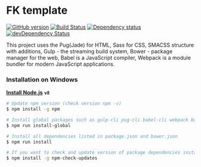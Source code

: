 # FK template
[![GitHub version](https://badge.fury.io/gh/kudinovfedor%2Ffk-template.svg)](https://badge.fury.io/gh/kudinovfedor%2Ffk-template)
[![Build Status](https://travis-ci.org/kudinovfedor/fk-template.svg?branch=master)](https://travis-ci.org/kudinovfedor/fk-template)
[![Dependency status](https://david-dm.org/kudinovfedor/fk-template.svg)](https://david-dm.org/kudinovfedor/fk-template)
[![devDependency Status](https://david-dm.org/kudinovfedor/fk-template/dev-status.svg)](https://david-dm.org/kudinovfedor/fk-template/?type=dev)

This project uses the Pug(Jade) for HTML, Sass for CSS, SMACSS structure with additions, Gulp - the streaming build system, Bower - package manager for the web, Babel is a JavaScript compiler, Webpack is a module bundler for modern JavaScript applications.
### Installation on Windows
**[Install Node.js](https://nodejs.org/dist/latest-v8.x/)** **`v8`**

```sh
# Update npm version (check version npm -v)
$ npm install -g npm

# Install global packages such as gulp-cli pug-cli babel-cli webpack bower jshint eslint
$ npm run install-global

# Install all dependencies listed in package.json and bower.json
$ npm run install

# If you want to check and update version of package dependencies install npm-check-updates [optional]
$ npm install -g npm-check-updates
```
